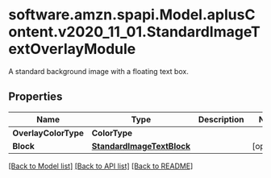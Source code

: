 # software.amzn.spapi.Model.aplusContent.v2020_11_01.StandardImageTextOverlayModule
A standard background image with a floating text box.

## Properties

Name | Type | Description | Notes
------------ | ------------- | ------------- | -------------
**OverlayColorType** | **ColorType** |  | 
**Block** | [**StandardImageTextBlock**](StandardImageTextBlock.md) |  | [optional] 

[[Back to Model list]](../README.md#documentation-for-models) [[Back to API list]](../README.md#documentation-for-api-endpoints) [[Back to README]](../README.md)

